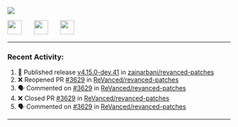 <p align="left">
  <!-- Typing SVG by DenverCoder1 - https://github.com/DenverCoder1/readme-typing-svg -->
  <a href="https://github.com/DenverCoder1/readme-typing-svg">
    <img src="https://readme-typing-svg.demolab.com/?lines=Hello%2E%2E%2E;Im%20Zain;&font=Fira%20Code&center=false&width=440&height=45&color=00FFFF&vCenter=true&pause=1000&size=22" /></a>
</p>

<p align="left">
  <a href="https://www.youtube.com/@zainarbani"><img width="32px" src="https://www.freeiconspng.com/uploads/youtube-subscribe-png-youtube-subscribe-to-5.png"/></a>
  &#8287;&#8287;&#8287;&#8287;&#8287;
  <a href="https://discord.com/invite/4dMPpvKm"><img width="32px" src="https://www.freeiconspng.com/uploads/discord-icon-7.png"/></a>
  &#8287;&#8287;&#8287;&#8287;&#8287;
  <a href="https://t.me/AnotherZain"><img width="32px" src="https://www.freeiconspng.com/uploads/telegram-icon-1.png"></a>
</p>

---

<h3>Recent Activity:</h3>

<!-- https://github.com/jamesgeorge007/github-activity-readme -->
<!--START_SECTION:activity-->
1. 🚀 Published release [v4.15.0-dev.41](https://github.com/zainarbani/revanced-patches/releases/tag/v4.15.0-dev.41) in [zainarbani/revanced-patches](https://github.com/zainarbani/revanced-patches)
2. ❌ Reopened PR [#3629](https://github.com/ReVanced/revanced-patches/pull/3629) in [ReVanced/revanced-patches](https://github.com/ReVanced/revanced-patches)
3. 🗣 Commented on [#3629](https://github.com/ReVanced/revanced-patches/pull/3629#issuecomment-2354485015) in [ReVanced/revanced-patches](https://github.com/ReVanced/revanced-patches)
4. ❌ Closed PR [#3629](https://github.com/ReVanced/revanced-patches/pull/3629) in [ReVanced/revanced-patches](https://github.com/ReVanced/revanced-patches)
5. 🗣 Commented on [#3629](https://github.com/ReVanced/revanced-patches/pull/3629#issuecomment-2354464548) in [ReVanced/revanced-patches](https://github.com/ReVanced/revanced-patches)
<!--END_SECTION:activity-->

---
